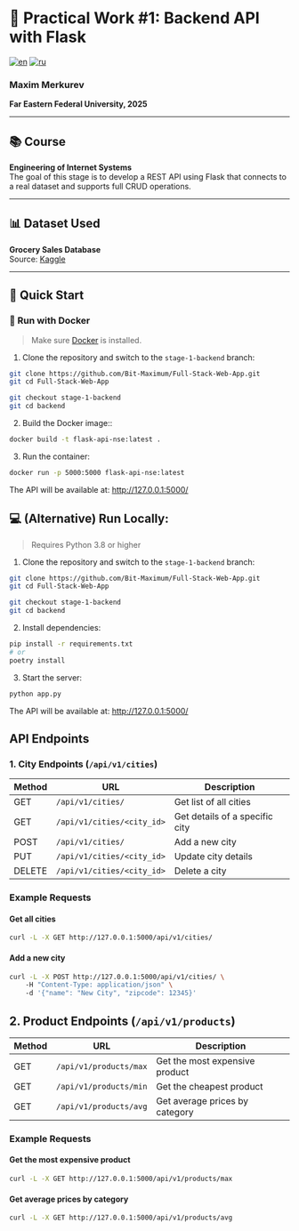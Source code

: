 # 🧩 Practical Work #1: Backend API with Flask

[![en](https://img.shields.io/badge/lang-en-red.svg)](https://github.com/Bit-Maximum/Full-Stack-Web-App/blob/stage-1-backend/backend/README.md)
[![ru](https://img.shields.io/badge/lang-ru-blue.svg)](https://github.com/Bit-Maximum/Full-Stack-Web-App/blob/stage-1-backend/backend/translation/README.ru.md)

### Maxim Merkurev
**Far Eastern Federal University, 2025**

---

## 📚 Course

**Engineering of Internet Systems**  
The goal of this stage is to develop a REST API using Flask that connects to a real dataset and supports full CRUD operations.

---

## 📊 Dataset Used

**Grocery Sales Database**  
Source: [Kaggle](https://www.kaggle.com/datasets/andrexibiza/grocery-sales-dataset)

---
## 🚀 Quick Start

### 🐳 Run with Docker

> Make sure [Docker](https://www.docker.com/) is installed.

1. Clone the repository and switch to the `stage-1-backend` branch:
```bash
git clone https://github.com/Bit-Maximum/Full-Stack-Web-App.git
git cd Full-Stack-Web-App

git checkout stage-1-backend
git cd backend
```

2. Build the Docker image::

```bash
docker build -t flask-api-nse:latest .
```

3. Run the container:
```bash
docker run -p 5000:5000 flask-api-nse:latest
```
The API will be available at:
http://127.0.0.1:5000/

## 💻 (Alternative) Run Locally:

> Requires Python 3.8 or higher

1. Clone the repository and switch to the `stage-1-backend` branch:
```bash
git clone https://github.com/Bit-Maximum/Full-Stack-Web-App.git
git cd Full-Stack-Web-App

git checkout stage-1-backend
git cd backend
```

2. Install dependencies:

```bash
pip install -r requirements.txt
# or
poetry install
```

3. Start the server:

```bash
python app.py
```

The API will be available at:
http://127.0.0.1:5000/

## API Endpoints

### 1. City Endpoints (`/api/v1/cities`)

| Method  | URL                        | Description                           |
| ------ | -------------------------- | ---------------------------------- |
| GET    | `/api/v1/cities/`          | Get list of all cities       |
| GET    | `/api/v1/cities/<city_id>` | Get details of a specific city |
| POST   | `/api/v1/cities/`          | Add a new city                |
| PUT    | `/api/v1/cities/<city_id>` | Update city details             |
| DELETE | `/api/v1/cities/<city_id>` | Delete a city                      |

### Example Requests

#### Get all cities

```bash
curl -L -X GET http://127.0.0.1:5000/api/v1/cities/
```

#### Add a new city

```bash
curl -L -X POST http://127.0.0.1:5000/api/v1/cities/ \  
    -H "Content-Type: application/json" \  
    -d '{"name": "New City", "zipcode": 12345}'
```

## 2. Product Endpoints (`/api/v1/products`)

| Method | URL                    | Description                   |
| ----- | ---------------------- | -------------------------- |
| GET   | `/api/v1/products/max` | Get the most expensive product        |
| GET   | `/api/v1/products/min` | Get the cheapest product        |
| GET   | `/api/v1/products/avg` | Get average prices by category |

### Example Requests

#### Get the most expensive product

```bash
curl -L -X GET http://127.0.0.1:5000/api/v1/products/max
```

#### Get average prices by category

```bash
curl -L -X GET http://127.0.0.1:5000/api/v1/products/avg
```
